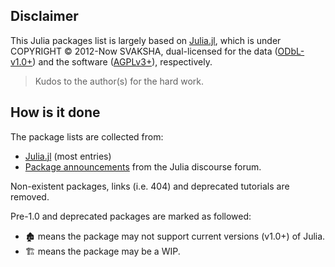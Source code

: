 ## Disclaimer

This Julia packages list is largely based on [Julia.jl][], which is under COPYRIGHT © 2012-Now SVAKSHA, dual-licensed for the data ([ODbL-v1.0+](https://opendatacommons.org/licenses/odbl/1-0/)) and the software ([AGPLv3+](http://www.gnu.org/licenses/agpl-3.0.en.html)), respectively. 

> Kudos to the author(s) for the hard work.

## How is it done

The package lists are collected from:

- [Julia.jl][] (most entries)
- [Package announcements](https://discourse.julialang.org/c/community/packages/47) from the Julia discourse forum.

Non-existent packages, links (i.e. 404) and deprecated tutorials are removed.

Pre-1.0 and deprecated packages are marked as followed:

- 🏚️ means the package may not support current versions (v1.0+) of Julia.
- 🏗️ means the package may be a WIP.




[Julia.jl]: https://github.com/svaksha/Julia.jl
